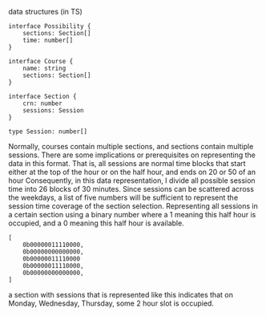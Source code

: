 data structures (in TS)

    interface Possibility {
        sections: Section[]
        time: number[]
    }

    interface Course {
        name: string
        sections: Section[]
    }

    interface Section {
        crn: number
        sessions: Session
    }

    type Session: number[]

Normally, courses contain multiple sections, and sections contain multiple sessions.
There are some implications or prerequisites on representing the data in this format.
That is, all sessions are normal time blocks that start either at the top of the hour or on the half hour, and ends on 20 or 50 of an hour
Consequently, in this data representation, I divide all possible session time into 26 blocks of 30 minutes.
Since sessions can be scattered across the weekdays, a list of five numbers will be sufficient to represent the session time coverage of the section selection.
Representing all sessions in a certain section using a binary number where a 1 meaning this half hour is occupied, and a 0 meaning this half hour is available.

    [
        0b00000011110000,
        0b00000000000000,
        0b00000011110000
        0b00000011110000,
        0b00000000000000,
    ]
a section with sessions that is represented like this indicates that
on Monday, Wednesday, Thursday, some 2 hour slot is occupied.